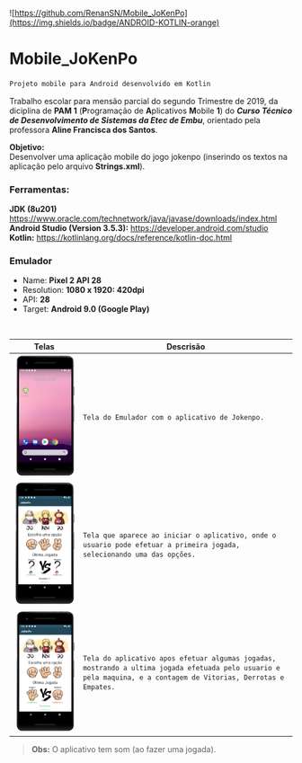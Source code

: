 ![https://github.com/RenanSN/Mobile_JoKenPo](https://img.shields.io/badge/ANDROID-KOTLIN-orange)

# Mobile_JoKenPo
```markdown
Projeto mobile para Android desenvolvido em Kotlin
```

Trabalho escolar para mensão parcial do segundo Trimestre de 2019, da diciplina de **PAM 1** (**P**rogramação de **A**plicativos **M**obile **1**) do **_Curso Técnico de Desenvolvimento de Sistemas da Etec de Embu_**, orientado pela professora **Aline Francisca dos Santos**.

**Objetivo:**<br>
Desenvolver uma aplicação mobile do jogo jokenpo (inserindo os textos na aplicação pelo arquivo **Strings.xml**).

### Ferramentas:<br>
**JDK (8u201)** https://www.oracle.com/technetwork/java/javase/downloads/index.html <br>
**Android Studio (Version 3.5.3):** https://developer.android.com/studio<br>
**Kotlin:** https://kotlinlang.org/docs/reference/kotlin-doc.html

### Emulador
- Name: **Pixel 2 API 28**
- Resolution: **1080 x 1920: 420dpi**
- API: **28**
- Target: **Android 9.0 (Google Play)**

<br>

|Telas           |Descrisão                      |                         
|----------------|-------------------------------|
|![IMG](/markdown/capa1_jokenpo.PNG)|`Tela do Emulador com o aplicativo de Jokenpo.`            |
|![IMG](/markdown/capa2_jokenpo.PNG)          |`Tela que aparece ao iniciar o aplicativo, onde o usuario pode efetuar a primeira jogada, selecionando uma das opções.`            |
|![IMG](/markdown/capa3_jokenpo.PNG)          |`Tela do aplicativo apos efetuar algumas jogadas, mostrando a ultima jogada efetuada pelo usuario e pela maquina, e a contagem de Vitorias, Derrotas e Empates.`|

> **Obs:** O aplicativo tem som (ao fazer uma jogada).
